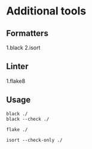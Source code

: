 # Additional tools

## Formatters

1.black
2.isort

## Linter
1.flake8

## Usage
```
black ./
black --check ./

flake ./

isort --check-only ./
```